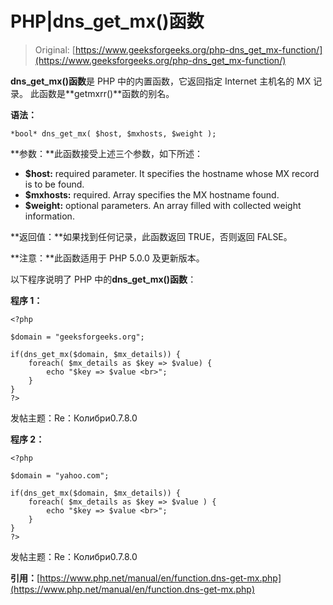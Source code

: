 # PHP|dns_get_mx()函数

> Original: [https://www.geeksforgeeks.org/php-dns_get_mx-function/](https://www.geeksforgeeks.org/php-dns_get_mx-function/)

**dns_get_mx()函数**是 PHP 中的内置函数，它返回指定 Internet 主机名的 MX 记录。 此函数是**getmxrr()**函数的别名。

**语法：**

```
*bool* dns_get_mx( $host, $mxhosts, $weight );
```

**参数：**此函数接受上述三个参数，如下所述：

*   **$host:** required parameter. It specifies the hostname whose MX record is to be found.
*   **$mxhosts:** required. Array specifies the MX hostname found.
*   **$weight:** optional parameters. An array filled with collected weight information.

**返回值：**如果找到任何记录，此函数返回 TRUE，否则返回 FALSE。

**注意：**此函数适用于 PHP 5.0.0 及更新版本。

以下程序说明了 PHP 中的**dns_get_mx()函数**：

**程序 1：**

```
<?php

$domain = "geeksforgeeks.org";

if(dns_get_mx($domain, $mx_details)) {
    foreach( $mx_details as $key => $value) {
        echo "$key => $value <br>";
    }
}
?>
```

发帖主题：Re：Колибри0.7.8.0

**程序 2：**

```
<?php

$domain = "yahoo.com";

if(dns_get_mx($domain, $mx_details)) {
    foreach( $mx_details as $key => $value ) {
        echo "$key => $value <br>";
    }
}
?>
```

发帖主题：Re：Колибри0.7.8.0

**引用：**[https://www.php.net/manual/en/function.dns-get-mx.php](https://www.php.net/manual/en/function.dns-get-mx.php)